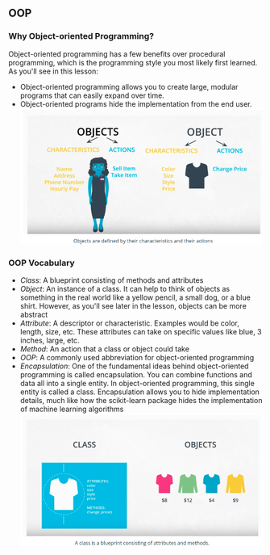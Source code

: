 ## OOP
### Why Object-oriented Programming?
Object-oriented programming has a few benefits over procedural programming, which is the programming style you most likely first learned. As you'll see in this lesson:
* Object-oriented programming allows you to create large, modular programs that can easily expand over time.
* Object-oriented programs hide the implementation from the end user.
![oop](screenshots/oop_1.png "object-oriented programming")
### OOP Vocabulary
* *Class*: A blueprint consisting of methods and attributes
* *Object*: An instance of a class. It can help to think of objects as something in the real world like a yellow pencil, a small dog, or a blue shirt. However, as you'll see later in the lesson, objects can be more abstract
* *Attribute*: A descriptor or characteristic. Examples would be color, length, size, etc. These attributes can take on specific values like blue, 3 inches, large, etc.
* *Method*: An action that a class or object could take
* *OOP*: A commonly used abbreviation for object-oriented programming
* *Encapsulation*: One of the fundamental ideas behind object-oriented programming is called encapsulation. You can combine functions and data all into a single entity. In object-oriented programming, this single entity is called a class. Encapsulation allows you to hide implementation details, much like how the scikit-learn package hides the implementation of machine learning algorithms 
![oop](screenshots/oop_2.png "oop 2")
